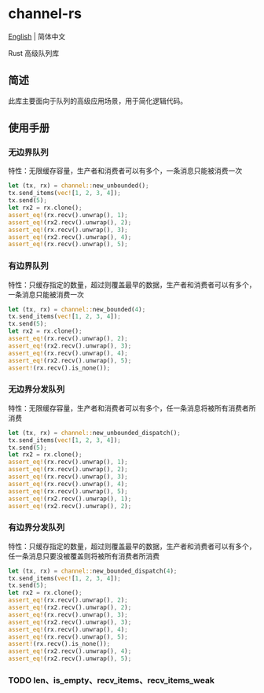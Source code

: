 # channel-rs

[English](README.md) | 简体中文

Rust 高级队列库

## 简述

此库主要面向于队列的高级应用场景，用于简化逻辑代码。

## 使用手册

### 无边界队列

特性：无限缓存容量，生产者和消费者可以有多个，一条消息只能被消费一次

```rust
let (tx, rx) = channel::new_unbounded();
tx.send_items(vec![1, 2, 3, 4]);
tx.send(5);
let rx2 = rx.clone();
assert_eq!(rx.recv().unwrap(), 1);
assert_eq!(rx2.recv().unwrap(), 2);
assert_eq!(rx.recv().unwrap(), 3);
assert_eq!(rx2.recv().unwrap(), 4);
assert_eq!(rx.recv().unwrap(), 5);
```

### 有边界队列

特性：只缓存指定的数量，超过则覆盖最早的数据，生产者和消费者可以有多个，一条消息只能被消费一次

```rust
let (tx, rx) = channel::new_bounded(4);
tx.send_items(vec![1, 2, 3, 4]);
tx.send(5);
let rx2 = rx.clone();
assert_eq!(rx.recv().unwrap(), 2);
assert_eq!(rx2.recv().unwrap(), 3);
assert_eq!(rx.recv().unwrap(), 4);
assert_eq!(rx2.recv().unwrap(), 5);
assert!(rx.recv().is_none());
```

### 无边界分发队列

特性：无限缓存容量，生产者和消费者可以有多个，任一条消息将被所有消费者所消费

```rust
let (tx, rx) = channel::new_unbounded_dispatch();
tx.send_items(vec![1, 2, 3, 4]);
tx.send(5);
let rx2 = rx.clone();
assert_eq!(rx.recv().unwrap(), 1);
assert_eq!(rx.recv().unwrap(), 2);
assert_eq!(rx.recv().unwrap(), 3);
assert_eq!(rx.recv().unwrap(), 4);
assert_eq!(rx.recv().unwrap(), 5);
assert_eq!(rx2.recv().unwrap(), 1);
assert_eq!(rx2.recv().unwrap(), 2);
```

### 有边界分发队列

特性：只缓存指定的数量，超过则覆盖最早的数据，生产者和消费者可以有多个，任一条消息只要没被覆盖则将被所有消费者所消费

```rust
let (tx, rx) = channel::new_bounded_dispatch(4);
tx.send_items(vec![1, 2, 3, 4]);
tx.send(5);
let rx2 = rx.clone();
assert_eq!(rx.recv().unwrap(), 2);
assert_eq!(rx2.recv().unwrap(), 2);
assert_eq!(rx.recv().unwrap(), 3);
assert_eq!(rx2.recv().unwrap(), 3);
assert_eq!(rx.recv().unwrap(), 4);
assert_eq!(rx.recv().unwrap(), 5);
assert!(rx.recv().is_none());
assert_eq!(rx2.recv().unwrap(), 4);
assert_eq!(rx2.recv().unwrap(), 5);
```

### TODO len、is_empty、recv_items、recv_items_weak
